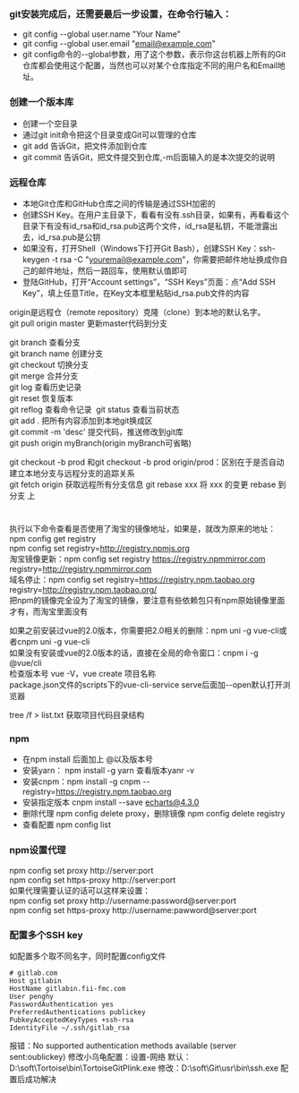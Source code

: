 ### git安装完成后，还需要最后一步设置，在命令行输入：
+ git config --global user.name "Your Name"  
+ git config --global user.email "email@example.com"
+ git config命令的--global参数，用了这个参数，表示你这台机器上所有的Git仓库都会使用这个配置，当然也可以对某个仓库指定不同的用户名和Email地址。

### 创建一个版本库
+ 创建一个空目录
+ 通过git init命令把这个目录变成Git可以管理的仓库
+ git add 告诉Git，把文件添加到仓库
+ git commit 告诉Git，把文件提交到仓库,-m后面输入的是本次提交的说明

### 远程仓库
+ 本地Git仓库和GitHub仓库之间的传输是通过SSH加密的
+ 创建SSH Key。在用户主目录下，看看有没有.ssh目录，如果有，再看看这个目录下有没有id_rsa和id_rsa.pub这两个文件，id_rsa是私钥，不能泄露出去，id_rsa.pub是公钥
+ 如果没有，打开Shell（Windows下打开Git Bash），创建SSH Key：ssh-keygen -t rsa -C "youremail@example.com"，你需要把邮件地址换成你自己的邮件地址，然后一路回车，使用默认值即可
+ 登陆GitHub，打开“Account settings”，“SSH Keys”页面：点“Add SSH Key”，填上任意Title，在Key文本框里粘贴id_rsa.pub文件的内容

origin是远程仓（remote repository）克隆（clone）到本地的默认名字。  
git pull origin master	更新master代码到分支  

git branch       查看分支  
git branch name  创建分支  
git checkout     切换分支  
git merge 		 合并分支  
git log			 查看历史记录  
git reset		 恢复版本  
git reflog		 查看命令记录  ‌
git status		 查看当前状态  
git add .		 把所有内容添加到本地git换成区  
git commit -m 'desc'	提交代码，推送修改到git库  
git push origin myBranch(origin myBranch可省略)  

git checkout -b prod 和git checkout -b prod origin/prod：区别在于‌是否自动建立本地分支与远程分支的追踪关系  
git fetch origin    获取远程所有分支信息
git rebase xxx      将 xxx 的变更 rebase 到 分支 上
# 
执行以下命令查看是否使用了淘宝的镜像地址，如果是，就改为原来的地址：  
npm config get registry  
npm config set registry=http://registry.npmjs.org  
淘宝镜像更新：npm config set registry https://registry.npmmirror.com   registry=http://registry.npmmirror.com  
域名停止：npm config set registry=https://registry.npm.taobao.org   registry=http://registry.npm.taobao.org/  
把npm的镜像完全设为了淘宝的镜像，要注意有些依赖包只有npm原始镜像里面才有，而淘宝里面没有  


如果之前安装过vue的2.0版本，你需要把2.0相关的删除：npm uni -g vue-cli或者cnpm uni -g vue-cli  
如果没有安装或vue的2.0版本的话，直接在全局的命令窗口：cnpm i -g @vue/cli  
检查版本号	vue -V，vue create 项目名称  
package.json文件的scripts下的vue-cli-service serve后面加--open默认打开浏览器


tree /f > list.txt 获取项目代码目录结构

### npm
+ 在npm install 后面加上 @以及版本号
+ 安装yarn： npm install -g yarn 查看版本yanr -v
+ 安装cnpm：npm install -g cnpm --registry=https://registry.npm.taobao.org
+ 安装指定版本  cnpm install --save echarts@4.3.0
+ 删除代理 npm config delete proxy，删除镜像 npm config delete registry
+ 查看配置 npm config list
### npm设置代理
npm config set proxy http://server:port  
npm config set https-proxy http://server:port  
如果代理需要认证的话可以这样来设置：  
npm config set proxy http://username:password@server:port  
npm config set https-proxy http://username:pawword@server:port


### 配置多个SSH key
如配置多个取不同名字，同时配置config文件
```
# gitlab.com
Host gitlabin
HostName gitlabin.fii-fmc.com
User penghy
PasswordAuthentication yes
PreferredAuthentications publickey
PubkeyAcceptedKeyTypes +ssh-rsa
IdentityFile ~/.ssh/gitlab_rsa
```
报错：No supported authentication methods available (server sent:oublickey)
修改小乌龟配置：设置-网络
默认：D:\soft\Tortoise\bin\TortoiseGitPlink.exe
修改：D:\soft\Git\usr\bin\ssh.exe
配置后成功解决
